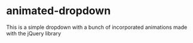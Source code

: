 # animated-dropdown
This is a simple dropdown with a bunch of incorporated animations made with the jQuery library
